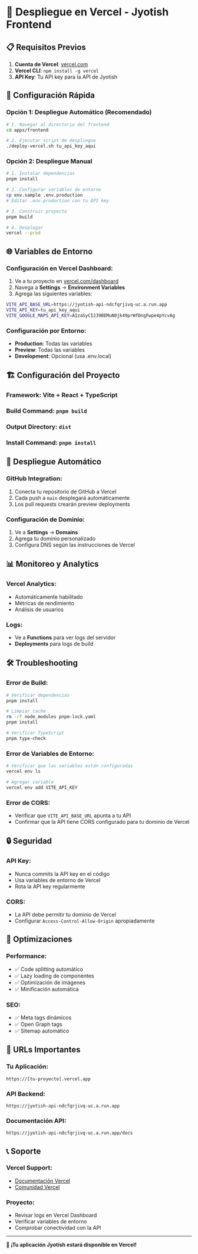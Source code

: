 # 🚀 Despliegue en Vercel - Jyotish Frontend

## 📋 **Requisitos Previos**

1. **Cuenta de Vercel**: [vercel.com](https://vercel.com)
2. **Vercel CLI**: `npm install -g vercel`
3. **API Key**: Tu API key para la API de Jyotish

## 🔧 **Configuración Rápida**

### **Opción 1: Despliegue Automático (Recomendado)**

```bash
# 1. Navegar al directorio del frontend
cd apps/frontend

# 2. Ejecutar script de despliegue
./deploy-vercel.sh tu_api_key_aqui
```

### **Opción 2: Despliegue Manual**

```bash
# 1. Instalar dependencias
pnpm install

# 2. Configurar variables de entorno
cp env.sample .env.production
# Editar .env.production con tu API key

# 3. Construir proyecto
pnpm build

# 4. Desplegar
vercel --prod
```

## 🌐 **Variables de Entorno**

### **Configuración en Vercel Dashboard:**

1. Ve a tu proyecto en [vercel.com/dashboard](https://vercel.com/dashboard)
2. Navega a **Settings** → **Environment Variables**
3. Agrega las siguientes variables:

```bash
VITE_API_BASE_URL=https://jyotish-api-ndcfqrjivq-uc.a.run.app
VITE_API_KEY=tu_api_key_aqui
VITE_GOOGLE_MAPS_API_KEY=AIzaSyCI239BEMuN0jk49prWfDngFwpe4pYcvAg
```

### **Configuración por Entorno:**

- **Production**: Todas las variables
- **Preview**: Todas las variables
- **Development**: Opcional (usa .env.local)

## 🏗️ **Configuración del Proyecto**

### **Framework**: Vite + React + TypeScript
### **Build Command**: `pnpm build`
### **Output Directory**: `dist`
### **Install Command**: `pnpm install`

## 🔄 **Despliegue Automático**

### **GitHub Integration:**

1. Conecta tu repositorio de GitHub a Vercel
2. Cada push a `main` desplegará automáticamente
3. Los pull requests crearán preview deployments

### **Configuración de Dominio:**

1. Ve a **Settings** → **Domains**
2. Agrega tu dominio personalizado
3. Configura DNS según las instrucciones de Vercel

## 📊 **Monitoreo y Analytics**

### **Vercel Analytics:**
- Automáticamente habilitado
- Métricas de rendimiento
- Análisis de usuarios

### **Logs:**
- Ve a **Functions** para ver logs del servidor
- **Deployments** para logs de build

## 🛠️ **Troubleshooting**

### **Error de Build:**
```bash
# Verificar dependencias
pnpm install

# Limpiar cache
rm -rf node_modules pnpm-lock.yaml
pnpm install

# Verificar TypeScript
pnpm type-check
```

### **Error de Variables de Entorno:**
```bash
# Verificar que las variables están configuradas
vercel env ls

# Agregar variable
vercel env add VITE_API_KEY
```

### **Error de CORS:**
- Verificar que `VITE_API_BASE_URL` apunta a tu API
- Confirmar que la API tiene CORS configurado para tu dominio de Vercel

## 🔒 **Seguridad**

### **API Key:**
- Nunca commits la API key en el código
- Usa variables de entorno de Vercel
- Rota la API key regularmente

### **CORS:**
- La API debe permitir tu dominio de Vercel
- Configurar `Access-Control-Allow-Origin` apropiadamente

## 📱 **Optimizaciones**

### **Performance:**
- ✅ Code splitting automático
- ✅ Lazy loading de componentes
- ✅ Optimización de imágenes
- ✅ Minificación automática

### **SEO:**
- ✅ Meta tags dinámicos
- ✅ Open Graph tags
- ✅ Sitemap automático

## 🎯 **URLs Importantes**

### **Tu Aplicación:**
```
https://[tu-proyecto].vercel.app
```

### **API Backend:**
```
https://jyotish-api-ndcfqrjivq-uc.a.run.app
```

### **Documentación API:**
```
https://jyotish-api-ndcfqrjivq-uc.a.run.app/docs
```

## 📞 **Soporte**

### **Vercel Support:**
- [Documentación Vercel](https://vercel.com/docs)
- [Comunidad Vercel](https://github.com/vercel/vercel/discussions)

### **Proyecto:**
- Revisar logs en Vercel Dashboard
- Verificar variables de entorno
- Comprobar conectividad con la API

---

**🎉 ¡Tu aplicación Jyotish estará disponible en Vercel!**







